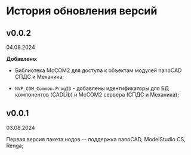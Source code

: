 # История обновления версий

## v0.0.2

04.08.2024

**Добавлено**:

* Библиотека McCOM2 для доступа к объектам модулей nanoCAD СПДС и Механика;

* `NVP_COM_Common.ProgID` - добавлены идентификаторы для БД компонентов (CADLib) и McCOM2 сервера (СПДС и Механика);

## v0.0.1

03.08.2024

Первая версия пакета нодов -- поддержка nanoCAD, ModelStudio CS, Renga;


